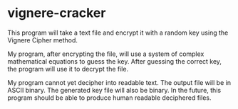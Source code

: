 # vignere-cracker
This program will take a text file and encrypt it with a random key using the Vignere Cipher method.

My program, after encrypting the file, will use a system of complex mathematical equations to guess the key.
After guessing the correct key, the program will use it to decrypt the file.

My program cannot yet decipher into readable text. The output file will be in ASCII binary. The generated key file will also be binary.
In the future, this program should be able to produce human readable deciphered files.

